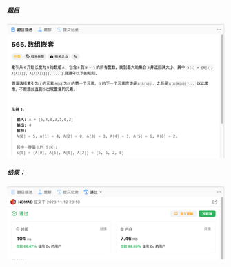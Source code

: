 ##### [题目](https://leetcode.cn/problems/array-nesting/description/)
![pic](img.png)
##### 结果：
![pic](result.png)
